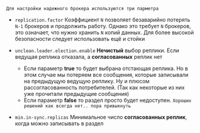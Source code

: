 	Для настройки надежного брокера используются три парметра

- `replication.factor` Коэффициент `N` позволяет безаварийно потерять `N-1` брокеров и продолжить работу. Однако это требует `N` брокеров, это означает, что нужно хранить `N` копий данных. Для более высокой безопасности следует использовать ещё и стойки
- `unclean.leader.election.enable` **Нечистый** выбор реплики. Если ведущая реплика отказала, а **согласованных** реплик нет
	- Если параметр **true** то будет выбрана отстающая реплика. Но в этом случае мы потеряем все сообщения, которые записывали на предыдущую ведущую реплику. Ну и плюсом рассогласованность потребителей. (Так как некоторые из них уже прочитали предыдущие сообщения)
	- Если параметр **false** то раздел просто будет недоступен. `Хороших решений как всегда нет.. пора привыкнуть`

- `min.in-sync.replicas` Минимальное число **согласованных реплик**, когда можно записывать в раздел


